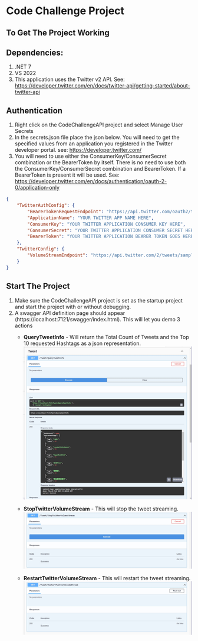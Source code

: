 ﻿# Code Challenge Project

## To Get The Project Working

## Dependencies: 
1. .NET 7
1. VS 2022
1. This application uses the Twitter v2 API. See: https://developer.twitter.com/en/docs/twitter-api/getting-started/about-twitter-api

## Authentication

1. Right click on the CodeChallengeAPI project and select Manage User Secrets
2. In the secrets.json file place the json below. You will need to get the specified values from an application you registered in the Twitter developer portal.
    see: https://developer.twitter.com/
3. You will need to use either the ConsumerKey/ConsumerSecret combination or the BearerToken by itself. There is no need to use both the ConsumerKey/ConsumerSecret 
combination and BearerToken. If a BearerToken is present it will be used.
See: https://developer.twitter.com/en/docs/authentication/oauth-2-0/application-only

```json
{
    "TwitterAuthConfig": {
        "BearerTokenRequestEndpoint": "https://api.twitter.com/oauth2/token",
        "ApplicationName": "YOUR TWITTER APP NAME HERE",
        "ConsumerKey": "YOUR TWITTER APPLICATION CONSUMER KEY HERE",
        "ConsumerSecret": "YOUR TWITTER APPLICATION CONSUMER SECRET HERE",
        "BearerToken": "YOUR TWITTER APPLICATION BEARER TOKEN GOES HERE"
    },
    "TwitterConfig": {
        "VolumeStreamEndpoint": "https://api.twitter.com/2/tweets/sample/stream"
    }
}
```

## Start The Project
1. Make sure the CodeChallengeAPI project is set as the startup project and start the project with or without debugging.
2. A swagger API definition page should appear (https://localhost:7121/swagger/index.html). This will let you demo 3 actions
   - **QueryTweetInfo** - Will return the Total Count of Tweets and the Top 10 requested Hashtags as a json representation.
   ![Query Tweets](Images/Query.jpg)

   - **StopTwitterVolumeStream** - This will stop the tweet streaming.
   ![Query Tweets](Images/StopTweets.jpg)

   - **RestartTwitterVolumeStream** - This will restart the tweet streaming.
   ![Query Tweets](Images/RestartTweets.jpg)